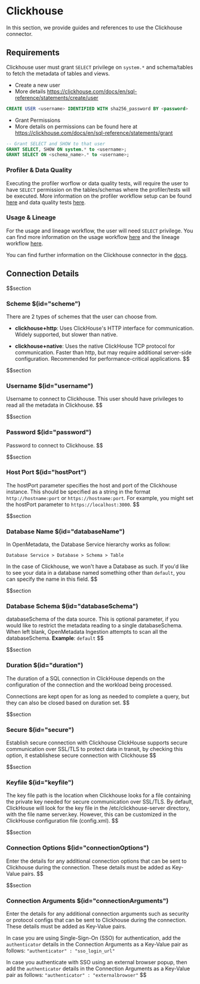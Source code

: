 # Clickhouse

In this section, we provide guides and references to use the Clickhouse connector.

## Requirements
Clickhouse user must grant `SELECT` privilege on `system.*` and schema/tables to fetch the metadata of tables and views.

* Create a new user
* More details https://clickhouse.com/docs/en/sql-reference/statements/create/user

```sql
CREATE USER <username> IDENTIFIED WITH sha256_password BY <password>
```

* Grant Permissions
* More details on permissions can be found here at https://clickhouse.com/docs/en/sql-reference/statements/grant

```sql
-- Grant SELECT and SHOW to that user
GRANT SELECT, SHOW ON system.* to <username>;
GRANT SELECT ON <schema_name>.* to <username>;
```

### Profiler & Data Quality
Executing the profiler worflow or data quality tests, will require the user to have `SELECT` permission on the tables/schemas where the profiler/tests will be executed. More information on the profiler workflow setup can be found [here](https://docs.open-metadata.org/connectors/ingestion/workflows/profiler) and data quality tests [here](https://docs.open-metadata.org/connectors/ingestion/workflows/data-quality).

### Usage & Lineage
For the usage and lineage workflow, the user will need `SELECT` privilege. You can find more information on the usage workflow [here](https://docs.open-metadata.org/connectors/ingestion/workflows/usage) and the lineage workflow [here](https://docs.open-metadata.org/connectors/ingestion/workflows/lineage).

You can find further information on the Clickhouse connector in the [docs](https://docs.open-metadata.org/connectors/database/clickhouse).

## Connection Details

$$section
### Scheme $(id="scheme")

There are 2 types of schemes that the user can choose from.

- **clickhouse+http**: Uses ClickHouse's HTTP interface for communication. Widely supported, but slower than native.

- **clickhouse+native**: Uses the native ClickHouse TCP protocol for communication. Faster than http, but may require additional server-side configuration. Recommended for performance-critical applications.
$$

$$section
### Username $(id="username")

Username to connect to Clickhouse. This user should have privileges to read all the metadata in Clickhouse.
$$

$$section
### Password $(id="password")

Password to connect to Clickhouse.
$$

$$section
### Host Port $(id="hostPort")

The hostPort parameter specifies the host and port of the Clickhouse instance. This should be specified as a string in the format `http://hostname:port` or `https://hostname:port`. For example, you might set the hostPort parameter to `https://localhost:3000`.
$$

$$section
### Database Name $(id="databaseName")

In OpenMetadata, the Database Service hierarchy works as follow:
```
Database Service > Database > Schema > Table
```
In the case of Clickhouse, we won't have a Database as such. If you'd like to see your data in a database named something other than `default`, you can specify the name in this field.
$$

$$section
### Database Schema $(id="databaseSchema")

databaseSchema of the data source. This is optional parameter, if you would like to restrict the metadata reading to a single databaseSchema. When left blank, OpenMetadata Ingestion attempts to scan all the databaseSchema.
**Example**: `default`
$$

$$section
### Duration $(id="duration")

The duration of a SQL connection in ClickHouse depends on the configuration of the connection and the workload being processed.

Connections are kept open for as long as needed to complete a query, but they can also be closed based on duration set.
$$

$$section
### Secure $(id="secure")

Establish secure connection with Clickhouse
ClickHouse supports secure communication over SSL/TLS to protect data in transit, by checking this option, it establishese secure connection with Clickhouse
$$

$$section
### Keyfile $(id="keyfile")

The key file path is the location when Clickhouse looks for a file containing the private key needed for secure communication over SSL/TLS.
By default, ClickHouse will look for the key file in the /etc/clickhouse-server directory, with the file name server.key. However, this can be customized in the ClickHouse configuration file (config.xml).
$$

$$section
### Connection Options $(id="connectionOptions")

Enter the details for any additional connection options that can be sent to Clickhouse during the connection. These details must be added as Key-Value pairs.
$$

$$section
### Connection Arguments $(id="connectionArguments")

Enter the details for any additional connection arguments such as security or protocol configs that can be sent to Clickhouse during the connection. These details must be added as Key-Value pairs.

In case you are using Single-Sign-On (SSO) for authentication, add the `authenticator` details in the Connection Arguments as a Key-Value pair as follows: `"authenticator" : "sso_login_url"`

In case you authenticate with SSO using an external browser popup, then add the `authenticator` details in the Connection Arguments as a Key-Value pair as follows: `"authenticator" : "externalbrowser"`
$$
